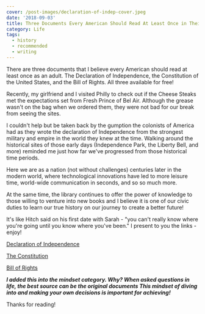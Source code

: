 ```yaml
---
cover: /post-images/declaration-of-indep-cover.jpeg
date: '2018-09-03'
title: Three Documents Every American Should Read At Least Once in Their Adulthood
category: Life
tags:
  - history
  - recommended
  - writing
---
```

There are three documents that I believe every American should read at least once as an adult. The Declaration of Independence, the Constitution of the United States, and the Bill of Rights. All three available for free!

Recently, my girlfriend and I visited Philly to check out if the Cheese Steaks met the expectations set from Fresh Prince of Bel Air. Although the grease wasn't on the bag when we ordered them, they were not bad for our break from seeing the sites.

I couldn't help but be taken back by the gumption the colonists of America had as they wrote the declaration of Independence from the strongest military and empire in the world they knew at the time. Walking around the historical sites of those early days (Independence Park, the Liberty Bell, and more) reminded me just how far we've progressed from those historical time periods.

Here we are as a nation (not without challenges) centuries later in the modern world, where technological innovations have led to more leisure time, world-wide communication in seconds, and so so much more.

At the same time, the library continues to offer the power of knowledge to those willing to venture into new books and I believe it is one of our civic duties to learn our true history on our journey to create a better future!

It's like Hitch said on his first date with Sarah - "you can't really know where you're going until you know where you've been." I present to you the links - enjoy!

[Declaration of Independence](https://www.archives.gov/founding-docs/declaration-transcript)

[The Constitution](https://www.archives.gov/founding-docs/constitution)

[Bill of Rights](https://www.archives.gov/founding-docs/bill-of-rights)

___I added this into the mindset category. Why? When asked questions in life, the best source can be the original documents This mindset of diving into and making your own decisions is important for achieving!___

Thanks for reading!
